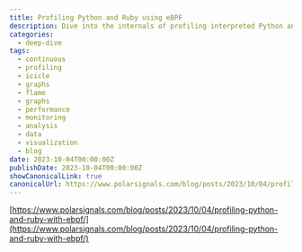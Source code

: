 ```yaml
---
title: Profiling Python and Ruby using eBPF
description: Dive into the internals of profiling interpreted Python and Ruby code using eBPF
categories:
  - deep-dive
tags:
  - continuous
  - profiling
  - icicle
  - graphs
  - flame
  - graphs
  - performance
  - monitoring
  - analysis
  - data
  - visualization
  - blog
date: 2023-10-04T00:00:00Z
publishDate: 2023-10-04T00:00:00Z
showCanonicalLink: true
canonicalUrl: https://www.polarsignals.com/blog/posts/2023/10/04/profiling-python-and-ruby-with-ebpf/
---
```


[https://www.polarsignals.com/blog/posts/2023/10/04/profiling-python-and-ruby-with-ebpf/](https://www.polarsignals.com/blog/posts/2023/10/04/profiling-python-and-ruby-with-ebpf/)
